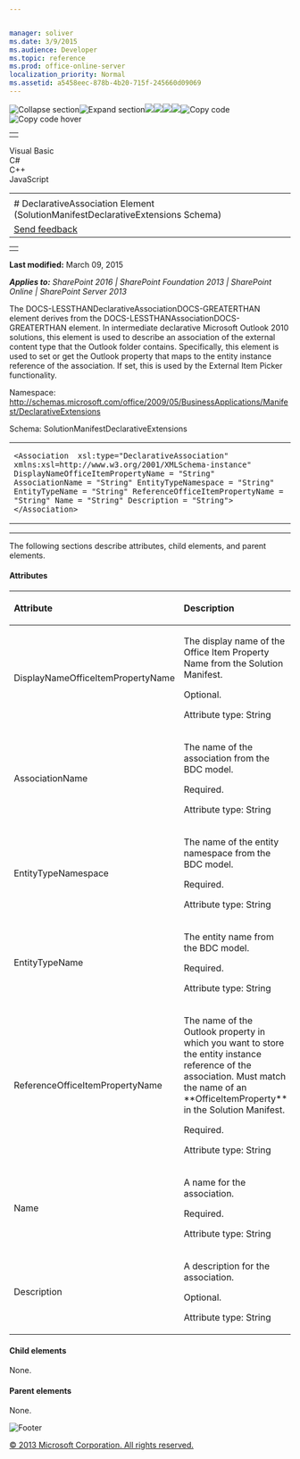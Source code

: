 ```yaml
---


manager: soliver
ms.date: 3/9/2015
ms.audience: Developer
ms.topic: reference
ms.prod: office-online-server
localization_priority: Normal
ms.assetid: a5458eec-878b-4b20-715f-245660d09069
---
```


![Collapse
section](../icons/collapse_all.gif "Collapse section")![Expand
section](../icons/expand_all.gif "Expand section")![](../icons/collapse_all.gif)![](../icons/expand_all.gif)![](../icons/dropdown.gif)![](../icons/dropdownHover.gif)![Copy
code](../icons/copycode.gif "Copy code")![Copy code
hover](../icons/copycodeHighlight.gif "Copy code hover")
<table>
<tbody>
<tr class="odd">
<td align="left"></td>
</tr>
</tbody>
</table>

Visual Basic  
C\#  
C++  
JavaScript  

<table>
<tbody>
<tr class="odd">
<td align="left"><span id="runningHeaderText"></span></td>
</tr>
<tr class="even">
<td align="left"># DeclarativeAssociation Element (SolutionManifestDeclarativeExtensions Schema)</td>
</tr>
<tr class="odd">
<td align="left"><span id="headfeedbackarea" class="feedbackhead"><a href="javascript:SubmitFeedback(&#39;docthis@Microsoft.com&#39;,&#39;&#39;,&#39;&#39;,&#39;&#39;,&#39;1.0.18082.1225&#39;,&#39;%0\dThank%20you%20for%20your%20feedback.%20The%20developer%20writing%20teams%20use%20your%20feedback%20to%20improve%20documentation.%20While%20we%20are%20reviewing%20your%20feedback,%20we%20may%20send%20you%20e-mail%20to%20ask%20for%20clarification%20or%20feedback%20on%20a%20solution.%20We%20do%20not%20use%20your%20e-mail%20address%20for%20any%20other%20purpose%20and%20we%20delete%20it%20after%20we%20finish%20our%20review.%0\AFor%20further%20information%20about%20the%20privacy%20policies%20of%20Microsoft,%20please%20see%20http://privacy.microsoft.com/en-us/default.aspx.%0\A%0\d&#39;,&#39;Customer%20feedback&#39;);">Send feedback</a></span></td>
</tr>
</tbody>
</table>

<table>
<colgroup>
<col width="100%" />
</colgroup>
<tbody>
<tr class="odd">
<td align="left"></td>
</tr>
</tbody>
</table>

**Last modified:** March 09, 2015

***Applies to:** SharePoint 2016 | SharePoint Foundation 2013 |
SharePoint Online | SharePoint Server 2013*

The <span
class="keyword">DOCS-LESSTHANDeclarativeAssociationDOCS-GREATERTHAN</span>
element derives from the <span
class="keyword">DOCS-LESSTHANAssociationDOCS-GREATERTHAN</span> element.
In intermediate declarative Microsoft Outlook 2010 solutions, this
element is used to describe an association of the external content type
that the Outlook folder contains. Specifically, this element is used to
set or get the Outlook property that maps to the entity instance
reference of the association. If set, this is used by the External Item
Picker functionality.

Namespace:
http://schemas.microsoft.com/office/2009/05/BusinessApplications/Manifest/DeclarativeExtensions

Schema: SolutionManifestDeclarativeExtensions

<span codelanguage="other"></span>
<table>
<colgroup>
<col width="100%" />
</colgroup>
<tbody>
<tr class="odd">
<td align="left"><pre><code>&lt;Association  xsl:type=&quot;DeclarativeAssociation&quot; xmlns:xsl=http://www.w3.org/2001/XMLSchema-instance&quot;  DisplayNameOfficeItemPropertyName = &quot;String&quot; AssociationName = &quot;String&quot; EntityTypeNamespace = &quot;String&quot; EntityTypeName = &quot;String&quot; ReferenceOfficeItemPropertyName = &quot;String&quot; Name = &quot;String&quot; Description = &quot;String&quot;&gt; &lt;/Association&gt;</code></pre></td>
</tr>
</tbody>
</table>


--------------------------------------------------------------------------------------------------------------------------------------------------------------------------------------------------------------------------------------

The following sections describe attributes, child elements, and parent
elements.

#### Attributes

<table>
<colgroup>
<col width="50%" />
<col width="50%" />
</colgroup>
<thead>
<tr class="header">
<th align="left"><p>Attribute</p></th>
<th align="left"><p>Description</p></th>
</tr>
</thead>
<tbody>
<tr class="odd">
<td align="left"><p>DisplayNameOfficeItemPropertyName</p></td>
<td align="left"><p>The display name of the <span class="ui">Office Item Property Name</span> from the Solution Manifest.</p>
<p>Optional.</p>
<p>Attribute type: String</p></td>
</tr>
<tr class="even">
<td align="left"><p>AssociationName</p></td>
<td align="left"><p>The name of the association from the BDC model.</p>
<p>Required.</p>
<p>Attribute type: String</p></td>
</tr>
<tr class="odd">
<td align="left"><p>EntityTypeNamespace</p></td>
<td align="left"><p>The name of the entity namespace from the BDC model.</p>
<p>Required.</p>
<p>Attribute type: String</p></td>
</tr>
<tr class="even">
<td align="left"><p>EntityTypeName</p></td>
<td align="left"><p>The entity name from the BDC model.</p>
<p>Required.</p>
<p>Attribute type: String</p></td>
</tr>
<tr class="odd">
<td align="left"><p>ReferenceOfficeItemPropertyName</p></td>
<td align="left"><p>The name of the Outlook property in which you want to store the entity instance reference of the association. Must match the name of an **OfficeItemProperty** in the Solution Manifest.</p>
<p>Required.</p>
<p>Attribute type: String</p></td>
</tr>
<tr class="even">
<td align="left"><p>Name</p></td>
<td align="left"><p>A name for the association.</p>
<p>Required.</p>
<p>Attribute type: String</p></td>
</tr>
<tr class="odd">
<td align="left"><p>Description</p></td>
<td align="left"><p>A description for the association.</p>
<p>Optional.</p>
<p>Attribute type: String</p></td>
</tr>
</tbody>
</table>

#### Child elements

None.

#### Parent elements

None.

![Footer](../icons/footer.gif "Footer")

[© 2013 Microsoft Corporation. All rights
reserved.](office-2013-documentation-copyright-notice.htm)



